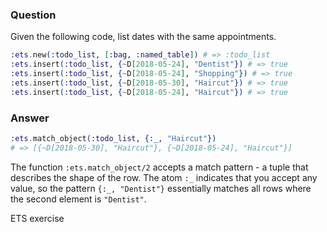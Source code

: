 ### Question
Given the following code, list dates with the same appointments.

```elixir
:ets.new(:todo_list, [:bag, :named_table]) # => :todo_list
:ets.insert(:todo_list, {~D[2018-05-24], "Dentist"}) # => true
:ets.insert(:todo_list, {~D[2018-05-24], "Shopping"}) # => true
:ets.insert(:todo_list, {~D[2018-05-30], "Haircut"}) # => true
:ets.insert(:todo_list, {~D[2018-05-24], "Haircut"}) # => true
```


### Answer
```elixir
:ets.match_object(:todo_list, {:_, "Haircut"})
# => [{~D[2018-05-30], "Haircut"}, {~D[2018-05-24], "Haircut"}]
```

The function `:ets.match_object/2` accepts a match pattern - a tuple
that describes the shape of the row. The atom `:_` indicates that you
accept any value, so the pattern `{:_, "Dentist"}` essentially matches
all rows where the second element is `"Dentist"`.


ETS exercise
